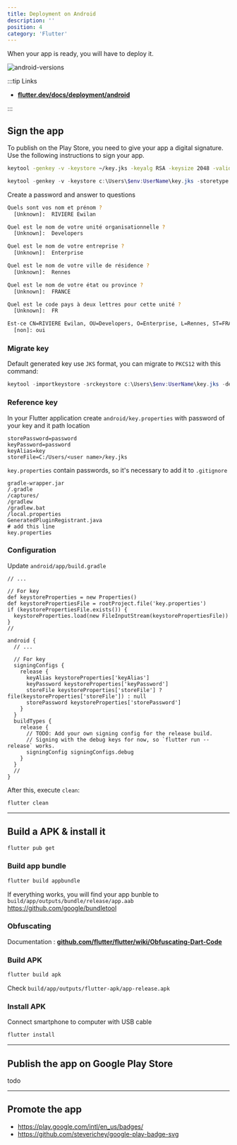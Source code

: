 ```yaml
---
title: Deployment on Android
description: ''
position: 4
category: 'Flutter'
---
```


When your app is ready, you will have to deploy it.

![android-versions](/images/flutter/google-play.jpg)

:::tip Links

- [**flutter.dev/docs/deployment/android**](https://flutter.dev/docs/deployment/android)

:::

## Sign the app

To publish on the Play Store, you need to give your app a digital signature. Use the following instructions to sign your app.

<code-group>
  <code-block label="Linux/Mac" active>

  ```bash
  keytool -genkey -v -keystore ~/key.jks -keyalg RSA -keysize 2048 -validity 10000 -alias key
  ```

  </code-block>
  <code-block label="Windows">

  ```powershell
  keytool -genkey -v -keystore c:\Users\$env:UserName\key.jks -storetype JKS -keyalg RSA -keysize 2048 -validity 10000 -alias key
  ```

  </code-block>
</code-group>

Create a password and answer to questions

```bash
Quels sont vos nom et prénom ?
  [Unknown]:  RIVIERE Ewilan
```

```bash
Quel est le nom de votre unité organisationnelle ?
  [Unknown]:  Developers
```

```bash
Quel est le nom de votre entreprise ?
  [Unknown]:  Enterprise
```

```bash
Quel est le nom de votre ville de résidence ?
  [Unknown]:  Rennes
```

```bash
Quel est le nom de votre état ou province ?
  [Unknown]:  FRANCE
```

```bash
Quel est le code pays à deux lettres pour cette unité ?
  [Unknown]:  FR
```

```bash
Est-ce CN=RIVIERE Ewilan, OU=Developers, O=Enterprise, L=Rennes, ST=FRANCE, C=FR ?
  [non]: oui
```

### Migrate key

Default generated key use `JKS` format, you can migrate to `PKCS12` with this command:

```powershell
keytool -importkeystore -srckeystore c:\Users\$env:UserName\key.jks -destkeystore c:\Users\$env:UserName\key.jks -deststoretype pkcs12
```

### Reference key

In your Flutter application create `android/key.properties` with password of your key and it path location

```properties[android/key.properties]
storePassword=password
keyPassword=password
keyAlias=key
storeFile=C:/Users/<user name>/key.jks
```

`key.properties` contain passwords, so it's necessary to add it to `.gitignore`

```bash[android/.gitignore]
gradle-wrapper.jar
/.gradle
/captures/
/gradlew
/gradlew.bat
/local.properties
GeneratedPluginRegistrant.java
# add this line
key.properties
```

### Configuration

Update `android/app/build.gradle`

```groovy[android/app/build.gradle]
// ...

// For key
def keystoreProperties = new Properties()
def keystorePropertiesFile = rootProject.file('key.properties')
if (keystorePropertiesFile.exists()) {
  keystoreProperties.load(new FileInputStream(keystorePropertiesFile))
}
//

android {
  // ...

  // For key
  signingConfigs {
    release {
      keyAlias keystoreProperties['keyAlias']
      keyPassword keystoreProperties['keyPassword']
      storeFile keystoreProperties['storeFile'] ? file(keystoreProperties['storeFile']) : null
      storePassword keystoreProperties['storePassword']
    }
  }
  buildTypes {
    release {
      // TODO: Add your own signing config for the release build.
      // Signing with the debug keys for now, so `flutter run --release` works.
      signingConfig signingConfigs.debug
    }
  }
  //
}
```

After this, execute `clean`:

```bash
flutter clean
```

---

## Build a APK & install it

```bash
flutter pub get
```

### Build app bundle

```bash
flutter build appbundle
```

If everything works, you will find your app bunble to `build/app/outputs/bundle/release/app.aab`  
<https://github.com/google/bundletool>

### Obfuscating

Documentation : [**github.com/flutter/flutter/wiki/Obfuscating-Dart-Code**](https://github.com/flutter/flutter/wiki/Obfuscating-Dart-Code)

### Build APK

```bash
flutter build apk
```

Check `build/app/outputs/flutter-apk/app-release.apk`

### Install APK

Connect smartphone to computer with USB cable

```bash
flutter install
```

---

## Publish the app on Google Play Store

todo

---

## Promote the app

- <https://play.google.com/intl/en_us/badges/>
- <https://github.com/steverichey/google-play-badge-svg>
